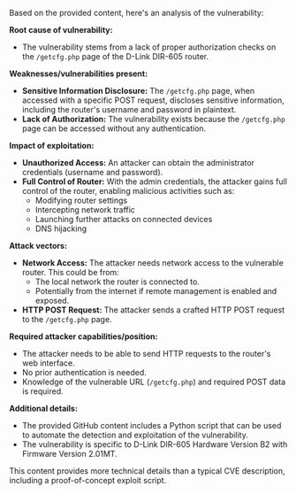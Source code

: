 Based on the provided content, here's an analysis of the vulnerability:

**Root cause of vulnerability:**

*   The vulnerability stems from a lack of proper authorization checks on the `/getcfg.php` page of the D-Link DIR-605 router.

**Weaknesses/vulnerabilities present:**

*   **Sensitive Information Disclosure:** The `/getcfg.php` page, when accessed with a specific POST request, discloses sensitive information, including the router's username and password in plaintext.
*   **Lack of Authorization:** The vulnerability exists because the `/getcfg.php` page can be accessed without any authentication.

**Impact of exploitation:**

*   **Unauthorized Access:** An attacker can obtain the administrator credentials (username and password).
*   **Full Control of Router:** With the admin credentials, the attacker gains full control of the router, enabling malicious activities such as:
    *   Modifying router settings
    *   Intercepting network traffic
    *   Launching further attacks on connected devices
    *   DNS hijacking

**Attack vectors:**

*   **Network Access:** The attacker needs network access to the vulnerable router. This could be from:
    *   The local network the router is connected to.
    *   Potentially from the internet if remote management is enabled and exposed.
*   **HTTP POST Request:** The attacker sends a crafted HTTP POST request to the `/getcfg.php` page.

**Required attacker capabilities/position:**

*   The attacker needs to be able to send HTTP requests to the router's web interface.
*   No prior authentication is needed.
*   Knowledge of the vulnerable URL (`/getcfg.php`) and required POST data is required.

**Additional details:**

*   The provided GitHub content includes a Python script that can be used to automate the detection and exploitation of the vulnerability.
*   The vulnerability is specific to D-Link DIR-605 Hardware Version B2 with Firmware Version 2.01MT.

This content provides more technical details than a typical CVE description, including a proof-of-concept exploit script.